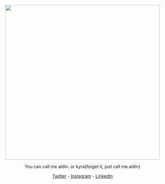 <p align = "center">
  <img
       width = "500"
       src = "https://media.tenor.com/TxOLuusc9LIAAAAC/pout-hmph.gif"
       >
</p>

<p align = "center">You can call me aldin. or kyra(forget it, just call me aldin)</p>

<p align = "center">
  <a href="https://twitter.com/aldinpramudya">Twitter</a>
  - <a href="https://instagram.com/aldin.pramudya">Instagram</a>
  - <a href="https://www.linkedin.com/in/aldin-ariel-pramudya-832037238/">LinkedIn</a>
</p>
